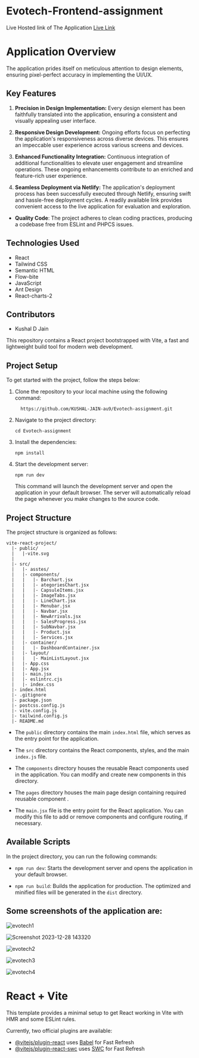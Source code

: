 #  Evotech-Frontend-assignment


 Live Hosted link of The Application
      [Live Link](https://evotech-frontend-assignment.netlify.app/)


# Application Overview

The application prides itself on meticulous attention to design elements, ensuring pixel-perfect accuracy in implementing the UI/UX.

## Key Features

1. **Precision in Design Implementation:** Every design element has been faithfully translated into the application, ensuring a consistent and visually appealing user interface.

2. **Responsive Design Development:** Ongoing efforts focus on perfecting the application's responsiveness across diverse devices. This ensures an impeccable user experience across various screens and devices.

3. **Enhanced Functionality Integration:** Continuous integration of additional functionalities to elevate user engagement and streamline operations. These ongoing enhancements contribute to an enriched and feature-rich user experience.

4. **Seamless Deployment via Netlify:** The application's deployment process has been successfully executed through Netlify, ensuring swift and hassle-free deployment cycles. A readily available link provides convenient access to the live application for evaluation and exploration.


- **Quality Code**: The project adheres to clean coding practices, producing a codebase free from ESLint and PHPCS issues.



## Technologies Used

- React
- Tailwind CSS
- Semantic HTML
- Flow-bite 
- JavaScript
- Ant Design
- React-charts-2

## Contributors

- Kushal D Jain


This repository contains a React project bootstrapped with Vite, a fast and lightweight build tool for modern web development.

## Project Setup

To get started with the project, follow the steps below:

1. Clone the repository to your local machine using the following command:
   ```
     https://github.com/KUSHAL-JAIN-au9/Evotech-assignment.git
   ```

2. Navigate to the project directory:
   ```
   cd Evotech-assignment
   ```

3. Install the dependencies:
   ```
   npm install
   ```

4. Start the development server:
   ```
   npm run dev
   ```

   This command will launch the development server and open the application in your default browser. The server will automatically reload the page whenever you make changes to the source code.

## Project Structure

The project structure is organized as follows:

```
vite-react-project/
  |- public/
  |   |-vite.svg
  |
  |- src/
  |   |- asstes/
  |   |- components/
  |   |   |- Barchart.jsx
  |   |   |- ategoriesChart.jsx
  |   |   |- CapsuleItems.jsx
  |   |   |- ImageTabs.jsx
  |   |   |- LineChart.jsx
  |   |   |- Menubar.jsx
  |   |   |- Navbar.jsx
  |   |   |- NewArrivals.jsx
  |   |   |- SalesProgress.jsx
  |   |   |- SubNavbar.jsx
  |   |   |- Product.jsx
  |   |   |- Services.jsx
  |   |- container/
  |   |   |- DashboardContainer.jsx
  |   |- layout/
  |   |   |- MainListLayout.jsx
  |   |- App.css
  |   |- App.jsx
  |   |- main.jsx
  |   |- eslintrc.cjs
  |   |- index.css
  |- index.html
  |- .gitignore
  |- package.json
  |- postcss.config.js
  |- vite.config.js
  |- tailwind.config.js
  |- README.md
```

- The `public` directory contains the main `index.html` file, which serves as the entry point for the application.

- The `src` directory contains the React components, styles, and the main `index.js` file.

- The `components` directory houses the reusable React components used in the application. You can modify and create new components in this directory.
- The `pages` directory houses the main page design containing required reusable component .

- The `main.jsx` file is the entry point for the React application. You can modify this file to add or remove components and configure routing, if necessary.

## Available Scripts

In the project directory, you can run the following commands:

- `npm run dev`: Starts the development server and opens the application in your default browser.

- `npm run build`: Builds the application for production. The optimized and minified files will be generated in the `dist` directory.




## Some  screenshots of the application are:

![evotech1](https://github.com/KUSHAL-JAIN-au9/Evotech-assignment/assets/36365855/591346f6-efc4-4d06-bb75-6f5660d59fa4)

![Screenshot 2023-12-28 143320](https://github.com/KUSHAL-JAIN-au9/Evotech-assignment/assets/36365855/c9beca45-430a-4ab2-9bea-dd511d710b4b)

![evotech2](https://github.com/KUSHAL-JAIN-au9/Evotech-assignment/assets/36365855/eea1b0e5-9fba-440a-9f46-e8aac50fb22e)

![evotech3](https://github.com/KUSHAL-JAIN-au9/Evotech-assignment/assets/36365855/9628c792-ba29-4c98-a85a-82a292d3f170)

![evotech4](https://github.com/KUSHAL-JAIN-au9/Evotech-assignment/assets/36365855/fb7076c6-8c91-4723-b8e9-f80a6779ec2c)






# React + Vite

This template provides a minimal setup to get React working in Vite with HMR and some ESLint rules.

Currently, two official plugins are available:

- [@vitejs/plugin-react](https://github.com/vitejs/vite-plugin-react/blob/main/packages/plugin-react/README.md) uses [Babel](https://babeljs.io/) for Fast Refresh
- [@vitejs/plugin-react-swc](https://github.com/vitejs/vite-plugin-react-swc) uses [SWC](https://swc.rs/) for Fast Refresh

